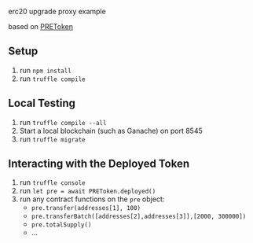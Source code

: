 erc20 upgrade proxy example

based on [PREToken](https://github.com/PresearchOfficial/PRE-Token)

## Setup
1. run `npm install`
2. run `truffle compile`

## Local Testing
1. run `truffle compile --all`
2. Start a local blockchain (such as Ganache) on port 8545
3. run `truffle migrate`

## Interacting with the Deployed Token
1. run `truffle console`
2. run `let pre = await PREToken.deployed()`
3. run any contract functions on the `pre` object:
    * `pre.transfer(addresses[1], 100)`
    * `pre.transferBatch([addresses[2],addresses[3]],[2000, 300000])`
    * `pre.totalSupply()`
    * ...
